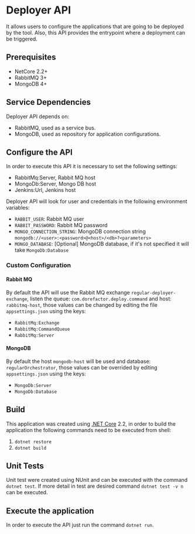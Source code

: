 ﻿# **Deployer API**

It allows users to configure the applications that are going to be deployed by the tool. Also, this API provides the entrypoint where a deployment can be triggered.

## **Prerequisites**

* NetCore 2.2+
* RabbitMQ 3+
* MongoDB 4+

## **Service Dependencies**

Deployer API depends on:

* RabbitMQ, used as a service bus.
* MongoDB, used as repository for application configurations.

## **Configure the API**

In order to execute this API it is necessary to set the following settings:

* RabbitMq:Server, Rabbit MQ host
* MongoDb:Server, Mongo DB host
* Jenkins:Url, Jenkins host

Deployer API will look for user and credentials in the following environment variables:

* `RABBIT_USER`: Rabbit MQ user
* `RABBIT_PASSWORD`: Rabbit MQ password
* `MONGO_CONNECTION_STRING`: MongoDB connection string `mongodb://<user>:<password>@<host>/<db>?<parameters>`
* `MONGO_DATABASE`: [Optional] MongoDB database, if it's not specified it will take `MongoDb:Database`

### **Custom Configuration**

#### **Rabbit MQ**

By default the API will use the Rabbit MQ exchange `regular-deployer-exchange`, listen the queue: `com.dorefactor.deploy.command` and host: `rabbitmq-host`, those values can be changed by editing the file `appsettings.json` using the keys:

* `RabbitMq:Exchange`
* `RabbitMq:CommandQueue`
* `RabbitMq:Server`

#### **MongoDB**

By default the host `mongodb-host` will be used and database: `regularOrchestrator`, those values can be overrided by editing `appsettings.json` using the keys:

* `MongoDb:Server`
* `MongoDb:Database`

## **Build**

This application was created using [.NET Core](https://dotnet.microsoft.com/) 2.2, in order to build the application the following commands need to be executed from shell:

1. `dotnet restore`
2. `dotnet build`

## **Unit Tests**

Unit test were created using NUnit and can be executed with the command `dotnet test`. If more detail in test are desired command `dotnet test -v n` can be executed.

## **Execute the application**

In order to execute the API just run the command `dotnet run`.
